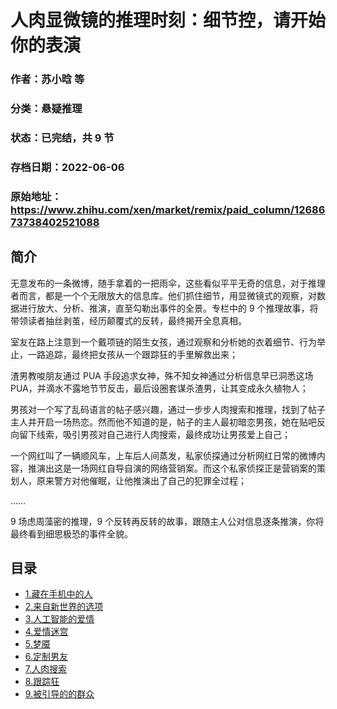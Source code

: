 # 人肉显微镜的推理时刻：细节控，请开始你的表演

### 作者：苏小晗 等

### 分类：悬疑推理

### 状态：已完结，共 9 节

### 存档日期：2022-06-06

### 原始地址：https://www.zhihu.com/xen/market/remix/paid_column/1268673738402521088


## 简介
无意发布的一条微博，随手拿着的一把雨伞，这些看似平平无奇的信息，对于推理者而言，都是一个个无限放大的信息库。他们抓住细节，用显微镜式的观察，对数据进行放大、分析、推演，直至勾勒出事件的全景。专栏中的 9 个推理故事，将带领读者抽丝剥茧，经历颠覆式的反转，最终揭开全息真相。


室友在路上注意到一个戴项链的陌生女孩，通过观察和分析她的衣着细节、行为举止，一路追踪，最终把女孩从一个跟踪狂的手里解救出来；


渣男教唆朋友通过 PUA 手段追求女神，殊不知女神通过分析信息早已洞悉这场 PUA，并滴水不露地节节反击，最后设圈套谋杀渣男，让其变成永久植物人；


男孩对一个写了乱码语言的帖子感兴趣，通过一步步人肉搜索和推理，找到了帖子主人并开启一场热恋。然而他不知道的是，帖子的主人最初暗恋男孩，她在贴吧反向留下线索，吸引男孩对自己进行人肉搜索，最终成功让男孩爱上自己；


一个网红叫了一辆顺风车，上车后人间蒸发，私家侦探通过分析网红日常的微博内容，推演出这是一场网红自导自演的网络营销案。而这个私家侦探正是营销案的策划人，原来警方对他催眠，让他推演出了自己的犯罪全过程； 


……


9 场虑周藻密的推理，9 个反转再反转的故事，跟随主人公对信息逐条推演，你将最终看到细思极恐的事件全貌。




## 目录
- [1.藏在手机中的人](1.藏在手机中的人.md)<!-- 2020-07-24 07:05 -->
- [2.来自新世界的选项](2.来自新世界的选项.md)<!-- 2020-07-23 10:49 -->
- [3.人工智能的爱情](3.人工智能的爱情.md)<!-- 2020-07-23 10:45 -->
- [4.爱情迷宫](4.爱情迷宫.md)<!-- 2020-07-23 09:23 -->
- [5.梦魇](5.梦魇.md)<!-- 2020-07-29 09:25 -->
- [6.定制男友](6.定制男友.md)<!-- 2020-07-23 10:14 -->
- [7.人肉搜索](7.人肉搜索.md)<!-- 2020-07-24 08:18 -->
- [8.跟踪狂](8.跟踪狂.md)<!-- 2020-07-22 14:37 -->
- [9.被引导的的群众](9.被引导的的群众.md)<!-- 2020-07-29 10:53 -->